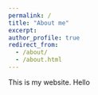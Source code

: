 ```yaml
---
permalink: /
title: "About me"
excerpt: 
author_profile: true
redirect_from: 
  - /about/
  - /about.html
---
```


This is my website. Hello
